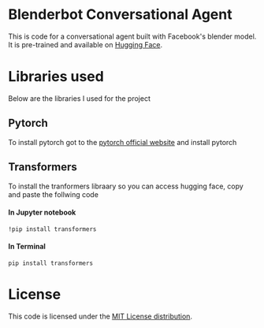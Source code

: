 # Blenderbot Conversational Agent 
This is code for a conversational agent built with Facebook's blender model. It is pre-trained and available on [Hugging Face](https://huggingface.co/transformers/model_doc/blenderbot.html).

# Libraries used
Below are the libraries I used for the project

## Pytorch
To install pytorch got to the [pytorch official website](https://pytorch.org/get-started/locally/) and install pytorch

## Transformers
To install the tranformers libraary so you can access hugging face, copy and paste the follwing code
#### In Jupyter notebook
`!pip install transformers`

#### In Terminal
`pip install transformers`

# License 
This code is licensed under the [MIT License distribution](https://github.com/EdemGold/Blenderbot-Conversation-Agent/blob/main/LICENSE).

